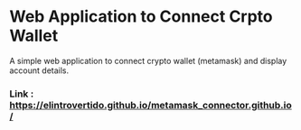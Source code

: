 # Web Application to Connect Crpto Wallet
A simple web application to connect crypto wallet (metamask) and display account details.

### Link : https://elintrovertido.github.io/metamask_connector.github.io/
